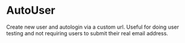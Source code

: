 # AutoUser

Create new user and autologin via a custom url. Useful for doing user testing and not requiring users to submit their real email address. 
